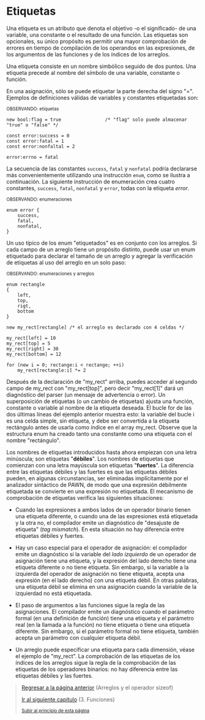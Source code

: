 # Etiquetas

Una etiqueta es un atributo que denota el objetivo -o el significado- de una variable, una constante o el resultado de una función. Las etiquetas son opcionales, su único propósito es permitir una mayor comprobación de errores en tiempo de compilación de los operandos en las expresiones, de los argumentos de las funciones y de los índices de los arreglos.

Una etiqueta consiste en un nombre simbólico seguido de dos puntos. Una etiqueta precede al nombre del símbolo de una variable, constante o función.

En una asignación, sólo se puede etiquetar la parte derecha del signo "=". Ejemplos de definiciones válidas de variables y constantes etiquetadas son:

<sub>OBSERVANDO: etiquetas</sub>
```pawn
new bool:flag = true                /* "flag" solo puede almacenar "true" o "false" */ 

const error:success = 0
const error:fatal = 1
const error:nonfaltal = 2

error:errno = fatal
```

La secuencia de las constantes `success`, `fatal` y `nonfatal` podría declararse más convenientemente utilizando una instrucción `enum`, como se ilustra a continuación.
La siguiente instrucción de enumeración crea cuatro constantes, `success`, `fatal`, `nonfatal` y `error`, todas con la etiqueta *error*.

<sub>OBSERVANDO: enumeraciones</sub>
```pawn
enum error {
    success,
    fatal,
    nonfatal,
}
```

Un uso típico de los enum "etiquetados" es en conjunto con los arreglos. Si cada campo de un arreglo tiene un propósito distinto, puede usar un enum etiquetado para declarar el tamaño de un arreglo y agregar la verificación de etiquetas al uso del arreglo en un solo paso:

<sub>OBSERVANDO: enumeraciones y arreglos</sub>
```pawn
enum rectangle
{
    left,
    top,
    rigt,
    bottom
}

new my_rect[rectangle] /* el arreglo es declarado con 4 celdas */

my_rect[left] = 10
my_rect[top] = 5
my_rect[right] = 30
my_rect[bottom] = 12

for (new i = 0; rectange:i < rectange; ++i)
    my_rect[rectangle:i] *= 2
```

Después de la declaración de "my_rect" arriba, puedes acceder al segundo campo de my_rect con "my_rect[top]", pero decir "my_rect[1]" dará un diagnóstico del parser (un mensaje de advertencia o error). Un superposición de etiquetas (o un cambio de etiquetas) ajusta una función, constante o variable al nombre de la etiqueta deseada. El bucle for de las dos últimas líneas del ejemplo anterior muestra esto: la variable del bucle i es una celda simple, sin etiqueta, y debe ser convertida a la etiqueta rectángulo antes de usarla como índice en el array my_rect. Observe que la estructura enum ha creado tanto una constante como una etiqueta con el nombre "rectángulo".

Los nombres de etiquetas introducidos hasta ahora empiezan con una letra minúscula; son etiquetas "**débiles**". Los nombres de etiquetas que comienzan con una letra mayúscula son etiquetas "**fuertes**". La diferencia entre las etiquetas débiles y las fuertes es que las etiquetas débiles pueden, en algunas circunstancias, ser eliminadas implícitamente por el analizador sintáctico de PAWN, de modo que una expresión débilmente etiquetada se convierte en una expresión no etiquetada. El mecanismo de comprobación de etiquetas verifica las siguientes situaciones:

- Cuando las expresiones a ambos lados de un operador binario tienen una etiqueta diferente, o cuando una de las expresiones está etiquetada y la otra no, el compilador emite un diagnóstico de "desajuste de etiqueta" (*tag mismatch*). En esta situación no hay diferencia entre etiquetas débiles y fuertes.

- Hay un caso especial para el operador de asignación: el compilador emite un diagnóstico si la variable del *lado izquierdo* de un operador de asignación tiene una etiqueta, y la expresión del lado derecho tiene una etiqueta diferente o no tiene etiqueta. Sin embargo, si la variable a la izquierda del operador de asignación no tiene etiqueta, acepta una expresión (en el lado derecho) con una etiqueta débil. En otras palabras, una etiqueta débil se elimina en una asignación cuando la variable de la izquierdad no está etiquetada.

- El paso de argumentos a las funciones sigue la regla de las asignaciones. El compilador emite un diagnóstico cuando el parámetro formal (en una definición de función) tiene una etiqueta y el parámetro real (en la llamada a la función) no tiene etiqueta o tiene una etiqueta diferente. Sin embargo, si el parámetro formal no tiene etiqueta, también acepta un parámetro con cualquier etiqueta débil.

- Un arreglo puede especificar una etiqueta para cada dimensión, véase el ejemplo de "my_rect". La comprobación de las etiquetas de los índices de los arreglos sigue la regla de la comprobación de las etiquetas de los operadores binarios: no hay diferencia entre las etiquetas débiles y las fuertes.

> [Regresar a la página anterior](12-arreglos-y-el-operador-sizeof.md) (Arreglos y el operador sizeof)
>
> [Ir al siguiente capítulo](../03-Funciones/00-funciones.md) (3. Funciones)
>
> <sub>[Subir al principio de esta página](#etiquetas)</sub>